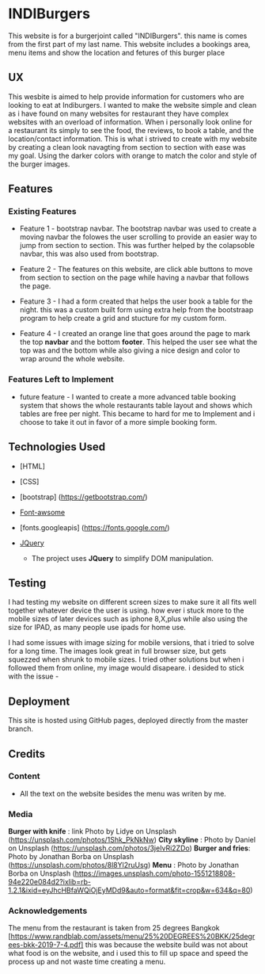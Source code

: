 # INDIBurgers

This website is for a burgerjoint called "INDIBurgers". this name is comes from the first part of my last name.  This website includes 
a bookings area, menu items and show the location and fetures of this burger place 
 
## UX
 
This wesbite is aimed to help provide information for customers who are looking to eat at Indiburgers. I wanted to make the website simple and clean as i have found
on many websites for restaurant they have complex websites with an overload of information. When i personally look online for a restaurant its simply to see the food,
the reviews, to book a table, and the location/contact information. This is what i strived to create with my website by creating a clean look navagting from section 
to section with ease was my goal. Using the darker colors with orange to match the color and style of the burger images.

## Features


 
### Existing Features
- Feature 1 - bootstrap navbar. The bootstrap navbar was used to create a moving navbar the folowes the user scrolling to provide an easier way to jump from section to 
section. This was further helped by the colapsoble navbar, this was also used from bootstrap.

- Feature 2 - The features on this website, are click able buttons to move from section to section on the page while having a navbar that follows the page.

- Feature 3 - I had a form created that helps the user book a table for the night. this was a custom built form using extra help from the bootstraap program to help 
create a grid and stucture for my custom form.

- Feature 4 - I created an orange line that goes around the page to mark the top **navbar** and the bottom **footer**. This helped the user see what the top was and the
bottom while also giving a nice design and color to wrap around the whole website.


### Features Left to Implement
- future feature - I wanted to create a more advanced table booking system that shows the whole restaurants table layout and shows which tables are free per night. This 
became to hard for me to Implement and i choose to take it out in favor of a more simple booking form. 

## Technologies Used

- [HTML]
- [CSS]
- [bootstrap] (https://getbootstrap.com/)
- [Font-awsome](http://fontawesome.com/)
- [fonts.googleapis] (https://fonts.google.com/)

- [JQuery](https://jquery.com)
    - The project uses **JQuery** to simplify DOM manipulation.


## Testing

I had testing my website on different screen sizes to make sure it all fits well together whatever device the user is using. how ever i stuck more to the mobile sizes of
later devices such as iphone 8,X,plus while also using the size for IPAD, as many people use ipads for home use.

I had some issues with image sizing for mobile versions, that i tried to solve for a long time. The images look great in full browser size, but gets squezzed when shrunk 
to mobile sizes. I tried other solutions but when i followed them from online, my image would disapeare. i desided to stick with the issue -

## Deployment

This site is hosted using GitHub pages, deployed directly from the master branch.

## Credits

### Content

- All the text on the website besides the menu was writen by me. 

### Media
**Burger with knife** : link Photo by Lidye on Unsplash (https://unsplash.com/photos/1Shk_PkNkNw)
**City skyline** : Photo by Daniel on Unsplash (https://unsplash.com/photos/3jeIvRi2ZDo)
**Burger and fries**: Photo by Jonathan Borba on Unsplash (https://unsplash.com/photos/8l8Yl2ruUsg)
**Menu** :  Photo by Jonathan Borba on Unsplash  (https://images.unsplash.com/photo-1551218808-94e220e084d2?ixlib=rb-1.2.1&ixid=eyJhcHBfaWQiOjEyMDd9&auto=format&fit=crop&w=634&q=80)

### Acknowledgements

The menu from the restaurant is taken from 25 degrees Bangkok [https://www.randblab.com/assets/menu/25%20DEGREES%20BKK/25degrees-bkk-2019-7-4.pdf]
this was because the website build was not about what food is on the website, and i used this to fill up space and speed the process up and not waste time creating a menu.
